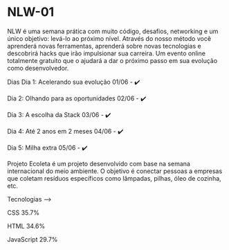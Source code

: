 # NLW-01


NLW é uma semana prática com muito código, desafios, networking e um único objetivo: levá-lo ao próximo nível. Através do nosso método você aprenderá novas ferramentas, aprenderá sobre novas tecnologias e descobrirá hacks que irão impulsionar sua carreira. Um evento online totalmente gratuito que o ajudará a dar o próximo passo em sua evolução como desenvolvedor.

Dias
Dia 1: Acelerando sua evolução 01/06 - ✔️

Dia 2: Olhando para as oportunidades 02/06 - ✔️

Dia 3: A escolha da Stack 03/06 - ✔️

Dia 4: Até 2 anos em 2 meses 04/06 - ✔️

Dia 5: Milha extra 05/06 - ✔️

 Projeto
Ecoleta é um projeto desenvolvido com base na semana internacional do meio ambiente. O objetivo é conectar pessoas a empresas que coletam resíduos específicos como lâmpadas, pilhas, óleo de cozinha, etc.

Tecnologias  -->

CSS
35.7%
 
HTML
34.6%
 
JavaScript
29.7%
